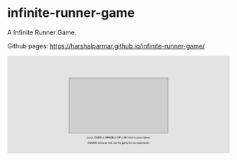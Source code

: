 # infinite-runner-game

A Infinite Runner Game.

Github pages: https://harshalparmar.github.io/infinite-runner-game/

![alt text](https://raw.githubusercontent.com/harshalparmar/Infinite-Runner-game/main/infinite-runner-game-img.png)
